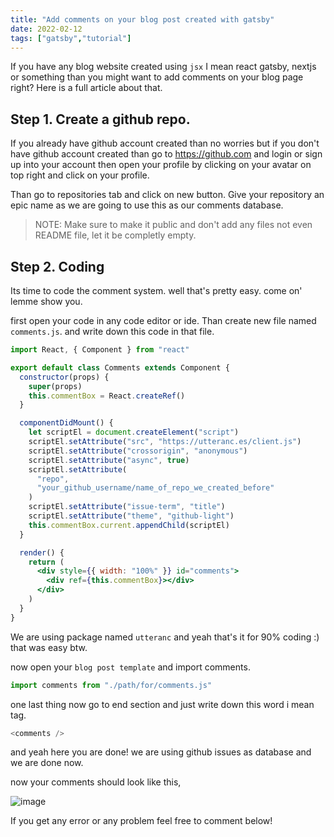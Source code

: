 ```yaml
---
title: "Add comments on your blog post created with gatsby"
date: 2022-02-12
tags: ["gatsby","tutorial"]
---
```


If you have any blog website created using `jsx` I mean react gatsby, nextjs or something than you might want to add comments on your blog page right? Here is a full article about that.

## Step 1. Create a github repo.

If you already have github account created than no worries but if you don't have github account created than go to https://github.com and login or sign up into your account then open your profile by clicking on your avatar on top right and click on your profile.

Than go to repositories tab and click on new button. Give your repository an epic name as we are going to use this as our comments database.

> NOTE: Make sure to make it public and don't add any files not even README file, let it be completly empty.

## Step 2. Coding

Its time to code the comment system. well that's pretty easy. come on' lemme show you.

first open your code in any code editor or ide. Than create new file named `comments.js`. and write down this code in that file.

```jsx
import React, { Component } from "react"

export default class Comments extends Component {
  constructor(props) {
    super(props)
    this.commentBox = React.createRef()
  }

  componentDidMount() {
    let scriptEl = document.createElement("script")
    scriptEl.setAttribute("src", "https://utteranc.es/client.js")
    scriptEl.setAttribute("crossorigin", "anonymous")
    scriptEl.setAttribute("async", true)
    scriptEl.setAttribute(
      "repo",
      "your_github_username/name_of_repo_we_created_before"
    )
    scriptEl.setAttribute("issue-term", "title")
    scriptEl.setAttribute("theme", "github-light")
    this.commentBox.current.appendChild(scriptEl)
  }

  render() {
    return (
      <div style={{ width: "100%" }} id="comments">
        <div ref={this.commentBox}></div>
      </div>
    )
  }
}
```

We are using package named `utteranc` and yeah that's it for 90% coding :) that was easy btw.

now open your `blog post template` and import comments.

```js
import comments from "./path/for/comments.js"
```

one last thing now go to end section and just write down this word i mean tag.

```js
<comments />
```

and yeah here you are done! we are using github issues as database and we are done now.

now your comments should look like this,

![image](https://user-images.githubusercontent.com/75468116/153739810-0b1bf1a5-f59b-4c41-899c-8c139ca3d234.png)

If you get any error or any problem feel free to comment below!
